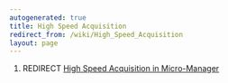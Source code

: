 ```yaml
---
autogenerated: true
title: High Speed Acquisition
redirect_from: /wiki/High_Speed_Acquisition
layout: page
---
```


1.  REDIRECT [High Speed Acquisition in
    Micro-Manager](High_Speed_Acquisition_in_Micro-Manager)
